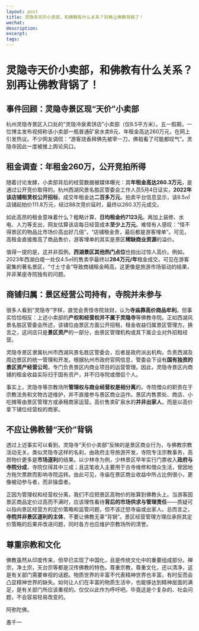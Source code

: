 ```yaml
---
layout: post
title: 灵隐寺天价小卖部，和佛教有什么关系？别再让佛教背锅了！
wechat: 
description: 
excerpt: 
tags:
---
```


# 灵隐寺天价小卖部，和佛教有什么关系？别再让佛教背锅了！

## 事件回顾：灵隐寺景区现“天价”小卖部

杭州灵隐寺景区入口处的“灵隐冷泉素饼店”小卖部（仅8.5平方米）。五一假期，一位博主发布视频称该小卖部一瓶普通矿泉水卖8元、年租金高达260万元，在网上引发热议。不少网友调侃：“游客烧香拜佛先被宰一刀，佛祖看了可能都叹气”。灵隐寺因此一度被推上舆论风口。

## 租金调查：年租金260万，公开竞拍所得

随着讨论发酵，小卖部背后的经营数据被媒体曝光：其**年租金高达260.3万元**，是通过公开竞价取得的。杭州西湖风景名胜区管委会工作人员5月4日证实，**2022年该店铺租赁权公开招标**，成交年租金达**二百多万元**。拍卖平台信息显示，该8.5㎡店铺起拍价111.8万元，经过88次竞价延时，最终以260.3万元成交。

如此高昂的租金意味着什么？粗略计算，**日均租金约7123元**。再加上装修、水电、人力等支出，网友估算该店每日经营成本**至少上万元**。难怪有人感叹：“怪不得景区的物品比市场价高出好几倍”，“店铺租金贵，最后都是游客埋单”。可见，高租金直接推高了商品售价，游客埋单的其实是景区**稀缺商业资源**的溢价。

值得一提的是，这并非孤例。**西湖景区其他热门点位**也拍出过惊人高价。例如，2023年西湖白堤一处仅4.5㎡的售卖亭最终以**284万元/年**租金成交。可见在游客密集的著名景区，“寸土寸金”导致商铺租金畸高，这更像是旅游市场驱动的结果，并非某座寺院独有的问题。

## 商铺归属：景区经营公司持有，寺院并未参与

很多人看到“灵隐寺”字样，直觉会责怪寺院敛财，认为**寺庙靠高价商品牟利**。但事实恰恰相反：上述小卖部的**产权和经营权并不属于灵隐寺**等佛教寺院。正如西湖风景名胜区管委会所述，该铺位由景区方面公开招租，租金收益归属景区管理方。换言之，这间店只是**景区资产**的一部分，由景区管理机构或其下属企业对外招租经营。

灵隐寺景区隶属杭州市西湖风景名胜区管委会，后者是政府派出机构，负责西湖及周边景区的统一管理和开发。根据杭州市政府官网信息，管委会下设有**国有独资的景区资产经营公司**，专门负责景区内商业项目的运营管理。因此，灵隐寺景区内商铺的租金收益实际归于国有资产，并不归寺院或僧侣个人。

事实上，灵隐寺等宗教场所**管理权与商业经营权是相分离**的。寺院僧众的职责在于宗教法务和文物古迹维护，并不直接参与景区商业运作。景区内售票处、商店、小吃摊等由景区管理方或承租商家运营。高价售卖矿泉水的**并非出家人**，而是以高价拿下铺位经营权的商家。

## 不应让佛教替“天价”背锅

透过上述事实可以看到，灵隐寺“天价小卖部”反映的是景区商业行为，与佛教宗教活动无关。类似灵隐寺这样的名刹，由政府主导旅游开发，寺院专注宗教事务，高昂物价更多是**市场逐利**的结果。以少林寺为例，少林景区早年实行门票收入**政府与寺院分成**，寺院仅得其中三成；且这笔收入主要用于古寺维修和僧众生活，曾因地方拖欠票款而影响寺院运转。由此可见，寺庙在景区商业收益中所占比例很小，更像被动参与者，而非操盘者。

正因为管理权和经营权分离，我们不应把景区高物价的账算到佛教头上。当游客因景区商品定价过高而不满时，应该理性看待**背后的市场供求与管理责任**——质疑可以指向景区经营方的定价策略和监管问题，但不该迁怒寺庙或出家人。总而言之，**寺院并非景区逐利的主体**，不要让佛教无辜“背锅”。景区经营管理方理应承担其定价策略的后果并改进问题，同时各方也应维护宗教场所的清誉。

## 尊重宗教和文化

佛教虽然从印度传来，但早已实现了中国化，且是传统文化中的重要组成部分。禅宗，净土宗，天台宗等都是汉传佛教的特色。尊重宗教，尊重文化，还以清净，这是有关部门需要审视的话题。物质世界的丰富不代表精神世界也丰富，有时反而会凸显精神世界的缺失。如何让人们在丰富的物质生活中，也能够达到精神层面的满足，是有关部门所应该重视的。仅仅以此作为呼吁吧。毕竟这是个复杂的、社会问题，不会容易轻易改变的。


阿弥陀佛。

愚千一

